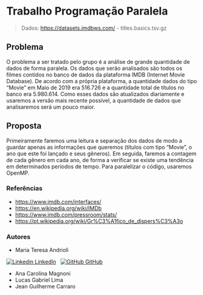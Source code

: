 # Trabalho Programação Paralela

> Dados: https://datasets.imdbws.com/ - titles.basics.tsv.gz


## Problema
O problema a ser tratado pelo grupo é a análise de grande quantidade de dados de forma paralela. Os dados que serão analisados são todos os filmes contidos no banco de dados da plataforma IMDB (Internet Movie Database). De acordo com a própria plataforma, a quantidade dados do tipo “Movie” em  Maio de 2019 era 516.726 e a quantidade total de títulos no banco era 5.980.614.  Como esses dados são atualizados diariamente e usaremos a versão mais recente possível, a quantidade de dados que analisaremos será um pouco maior.

## Proposta
Primeiramente faremos uma leitura e separação dos dados de modo a guardar apenas as informações que queremos (títulos com tipo “Movie”, o ano que este foi lançado e seus gêneros). Em seguida, faremos a contagem de cada gênero em cada ano, de forma a verificar se existe uma tendência em determinados períodos de tempo. Para paralelizar o código, usaremos OpenMP.

### Referências
- https://www.imdb.com/interfaces/
- https://en.wikipedia.org/wiki/IMDb
- https://www.imdb.com/pressroom/stats/
- https://pt.wikipedia.org/wiki/Gr%C3%A1fico_de_dispers%C3%A3o

### Autores

- Maria Teresa Andrioli 

[![Linkedin](https://i.stack.imgur.com/gVE0j.png) LinkedIn](https://www.linkedin.com/in/mariateresaandrioli/)
&nbsp;
[![GitHub](https://i.stack.imgur.com/tskMh.png) GitHub](https://github.com/mariaandrioli)

- Ana Carolina Magnoni
- Lucas Gabriel Lima
- Jean Guilherme Carraro